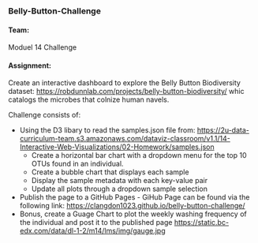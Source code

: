 ### Belly-Button-Challenge

#### Team:
Moduel 14 Challenge

#### Assignment:
Create an interactive dashboard to explore the Belly Button Biodiversity dataset: https://robdunnlab.com/projects/belly-button-biodiversity/ whic catalogs the microbes that colnize human navels. 

Challenge consists of: 
* Using the D3 libary to read the samples.json file from: https://2u-data-curriculum-team.s3.amazonaws.com/dataviz-classroom/v1.1/14-Interactive-Web-Visualizations/02-Homework/samples.json
    - Create a horizontal bar chart with a dropdown menu for the top 10 OTUs found in an individual.
    - Create a bubble chart that displays each sample
    - Display the sample metadata with each key-value pair
    - Update all plots through a dropdown sample selection
* Publish the page to a GitHub Pages
      - GiHub Page can be found via the following link: https://clangdon1023.github.io/belly-button-challenge/
* Bonus, create a Guage Chart to plot the weekly washing frequency of the individual and post it to the published page
      https://static.bc-edx.com/data/dl-1-2/m14/lms/img/gauge.jpg
